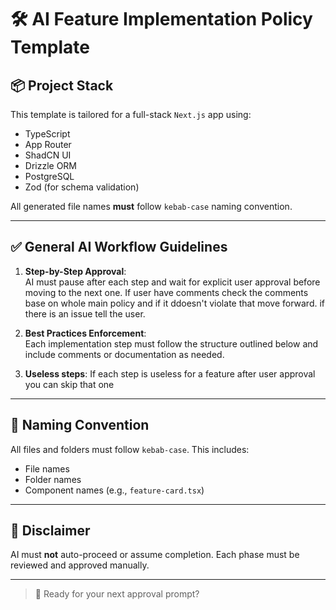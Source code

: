 # 🛠 AI Feature Implementation Policy Template

## 📦 Project Stack
This template is tailored for a full-stack `Next.js` app using:

- TypeScript
- App Router
- ShadCN UI
- Drizzle ORM
- PostgreSQL
- Zod (for schema validation)

All generated file names **must** follow `kebab-case` naming convention.

---

## ✅ General AI Workflow Guidelines

1. **Step-by-Step Approval**:  
   AI must pause after each step and wait for explicit user approval before moving to the next one. If user have comments check the comments base on whole main policy and if it ddoesn't violate that move forward. if there is an issue tell the user.

2. **Best Practices Enforcement**:  
   Each implementation step must follow the structure outlined below and include comments or documentation as needed.

3. **Useless steps**:
   If each step is useless for a feature after user approval you can skip that one
   
---

## 🧼 Naming Convention
All files and folders must follow `kebab-case`. This includes:
- File names
- Folder names
- Component names (e.g., `feature-card.tsx`)

---

## 🛑 Disclaimer
AI must **not** auto-proceed or assume completion. Each phase must be reviewed and approved manually.

---

> 💬 Ready for your next approval prompt?

